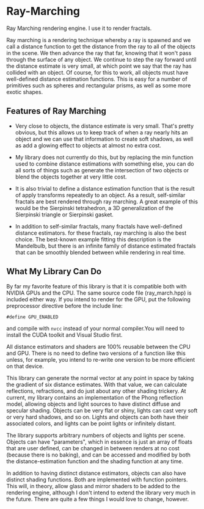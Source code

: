 # Ray-Marching
Ray Marching rendering engine. I use it to render fractals.

Ray marching is a rendering technique whereby a ray is spawned and we call a distance function to get the distance from the ray to all of the objects in the scene. We then advance the ray that far, knowing that it won't pass through the surface of any object. We continue to step the ray forward until the distance estimate is very small, at which point we say that the ray has collided with an object. Of course, for this to work, all objects must have well-defined distance estimation functions. This is easy for a number of primitives such as spheres and rectangular prisms, as well as some more exotic shapes.

## Features of Ray Marching

- Very close to objects, the distance estimate is very small. That's pretty obvious, but this allows us to keep track of when a ray nearly hits an object and we can use that information to create soft shadows, as well as add a glowing effect to objects at almost no extra cost.

- My library does not currently do this, but by replacing the min function used to combine distance estimations with something else, you can do all sorts of things such as generate the intersection of two objects or blend the objects together at very little cost.

- It is also trivial to define a distance estimation function that is the result of apply transforms repeatedly to an object. As a result, self-similar fractals are best rendered through ray marching. A great example of this would be the Sierpinski tetrahedron, a 3D generalization of the Sierpinski triangle or Sierpinski gasket.

- In addition to self-similar fractals, many fractals have well-defined distance estimators. for these fractals, ray marching is also the best choice. The best-known example fitting this description is the Mandelbulb, but there is an infinite family of distance estimated fractals that can be smoothly blended between while rendering in real time.

## What My Library Can Do

By far my favorite feature of this library is that it is compatible both with NVIDIA GPUs and the CPU. The same source code file (ray_march.hpp) is included either way. If you intend to render for the GPU, put the following preprocessor directive before the include line:

    #define GPU_ENABLED

and compile with `nvcc` instead of your normal compiler.You will need to install the CUDA toolkit and Visual Studio first.

All distance estimators and shaders are 100% reusable between the CPU and GPU. There is no need to define two versions of a function like this unless, for example, you intend to re-write one version to be more efficient on that device.

This library can generate the normal vector at any point in space by taking the gradient of six distance estimates. With that value, we can calculate reflections, refractions, and do just about any other shading trickery. At current, my library contains an implementation of the Phong reflection model, allowing objects and light sources to have distinct diffuse and specular shading. Objects can be very flat or shiny, lights can cast very soft or very hard shadows, and so on. Lights and objects can both have their associated colors, and lights can be point lights or infinitely distant.

The library supports arbitrary numbers of objects and lights per scene. Objects can have "parameters", which in essence is just an array of floats that are user defined, can be changed in between renders at no cost (because there is no baking), and can be accessed and modified by both the distance-estimation function and the shading function at any time.

In addition to having distinct distance estimators, objects can also have distinct shading functions. Both are implemented with function pointers. This will, in theory, allow glass and mirror shaders to be added to the rendering engine, although I don't intend to extend the library very much in the future. There are quite a few things I would love to change, however.